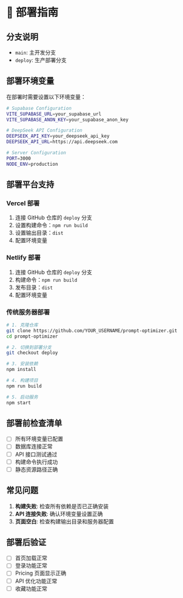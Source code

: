 # 🚀 部署指南

## 分支说明
- `main`: 主开发分支
- `deploy`: 生产部署分支

## 部署环境变量

在部署时需要设置以下环境变量：

```bash
# Supabase Configuration
VITE_SUPABASE_URL=your_supabase_url
VITE_SUPABASE_ANON_KEY=your_supabase_anon_key

# DeepSeek API Configuration  
DEEPSEEK_API_KEY=your_deepseek_api_key
DEEPSEEK_API_URL=https://api.deepseek.com

# Server Configuration
PORT=3000
NODE_ENV=production
```

## 部署平台支持

### Vercel 部署
1. 连接 GitHub 仓库的 `deploy` 分支
2. 设置构建命令：`npm run build`
3. 设置输出目录：`dist`
4. 配置环境变量

### Netlify 部署
1. 连接 GitHub 仓库的 `deploy` 分支
2. 构建命令：`npm run build`
3. 发布目录：`dist`
4. 配置环境变量

### 传统服务器部署
```bash
# 1. 克隆仓库
git clone https://github.com/YOUR_USERNAME/prompt-optimizer.git
cd prompt-optimizer

# 2. 切换到部署分支
git checkout deploy

# 3. 安装依赖
npm install

# 4. 构建项目
npm run build

# 5. 启动服务
npm start
```

## 部署前检查清单

- [ ] 所有环境变量已配置
- [ ] 数据库连接正常
- [ ] API 接口测试通过
- [ ] 构建命令执行成功
- [ ] 静态资源路径正确

## 常见问题

1. **构建失败**: 检查所有依赖是否已正确安装
2. **API 连接失败**: 确认环境变量设置正确
3. **页面空白**: 检查构建输出目录和服务器配置

## 部署后验证

- [ ] 首页加载正常
- [ ] 登录功能正常
- [ ] Pricing 页面显示正确
- [ ] API 优化功能正常
- [ ] 收藏功能正常 